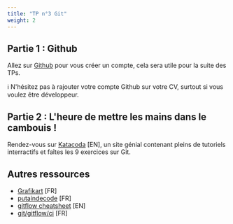 ```yaml
---
title: "TP n°3 Git"
weight: 2
---
```


## Partie 1 : Github

Allez sur [Github](https://github.com/) pour vous créer un compte, cela sera utile pour la suite des TPs. 

ℹ️ N'hésitez pas à rajouter votre compte Github sur votre CV, surtout si vous voulez être développeur.

## Partie 2 : L'heure de mettre les mains dans le cambouis !

Rendez-vous sur [Katacoda](https://katacoda.com/courses/git) [EN], un site génial contenant pleins de tutoriels interractifs et faîtes les 9 exercices sur Git.

## Autres ressources

 * [Grafikart](https://www.grafikart.fr/formations/git) [FR]
 * [putaindecode](https://putaindecode.io/fr/articles/git/) [FR]
 * [gitflow cheatsheet](https://danielkummer.github.io/git-flow-cheatsheet/) [EN]
 * [git/gitflow/ci](https://jp-lambert.me/git-gitflow-et-lint%C3%A9gration-continue-pour-les-nuls-a0b2f0b7c788) [FR]
